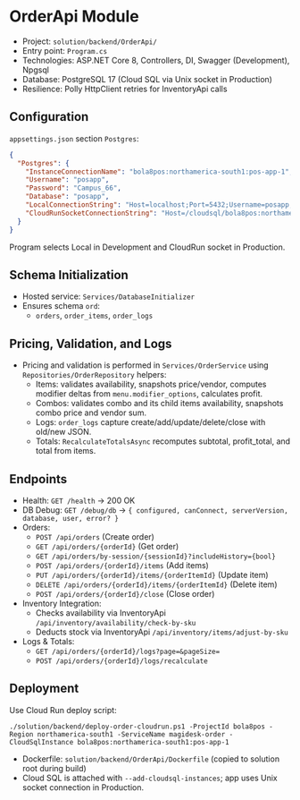 # OrderApi Module

- Project: `solution/backend/OrderApi/`
- Entry point: `Program.cs`
- Technologies: ASP.NET Core 8, Controllers, DI, Swagger (Development), Npgsql
- Database: PostgreSQL 17 (Cloud SQL via Unix socket in Production)
 - Resilience: Polly HttpClient retries for InventoryApi calls

## Configuration

`appsettings.json` section `Postgres`:

```json
{
  "Postgres": {
    "InstanceConnectionName": "bola8pos:northamerica-south1:pos-app-1",
    "Username": "posapp",
    "Password": "Campus_66",
    "Database": "posapp",
    "LocalConnectionString": "Host=localhost;Port=5432;Username=posapp;Password=Campus_66;Database=posapp",
    "CloudRunSocketConnectionString": "Host=/cloudsql/bola8pos:northamerica-south1:pos-app-1;Username=posapp;Password=Campus_66;Database=posapp;SslMode=Disable"
  }
}
```

Program selects Local in Development and CloudRun socket in Production.

## Schema Initialization

- Hosted service: `Services/DatabaseInitializer`
- Ensures schema `ord`:
  - `orders`, `order_items`, `order_logs`

## Pricing, Validation, and Logs

- Pricing and validation is performed in `Services/OrderService` using `Repositories/OrderRepository` helpers:
  - Items: validates availability, snapshots price/vendor, computes modifier deltas from `menu.modifier_options`, calculates profit.
  - Combos: validates combo and its child items availability, snapshots combo price and vendor sum.
  - Logs: `order_logs` capture create/add/update/delete/close with old/new JSON.
  - Totals: `RecalculateTotalsAsync` recomputes subtotal, profit_total, and total from items.

## Endpoints

- Health: `GET /health` → 200 OK
- DB Debug: `GET /debug/db` → `{ configured, canConnect, serverVersion, database, user, error? }`
- Orders:
  - `POST /api/orders` (Create order)
  - `GET /api/orders/{orderId}` (Get order)
  - `GET /api/orders/by-session/{sessionId}?includeHistory={bool}`
  - `POST /api/orders/{orderId}/items` (Add items)
  - `PUT /api/orders/{orderId}/items/{orderItemId}` (Update item)
  - `DELETE /api/orders/{orderId}/items/{orderItemId}` (Delete item)
  - `POST /api/orders/{orderId}/close` (Close order)
- Inventory Integration:
  - Checks availability via InventoryApi `/api/inventory/availability/check-by-sku`
  - Deducts stock via InventoryApi `/api/inventory/items/adjust-by-sku`
- Logs & Totals:
  - `GET /api/orders/{orderId}/logs?page=&pageSize=`
  - `POST /api/orders/{orderId}/logs/recalculate`

## Deployment

Use Cloud Run deploy script:

```
./solution/backend/deploy-order-cloudrun.ps1 -ProjectId bola8pos -Region northamerica-south1 -ServiceName magidesk-order -CloudSqlInstance bola8pos:northamerica-south1:pos-app-1
```

- Dockerfile: `solution/backend/OrderApi/Dockerfile` (copied to solution root during build)
- Cloud SQL is attached with `--add-cloudsql-instances`; app uses Unix socket connection in Production.
